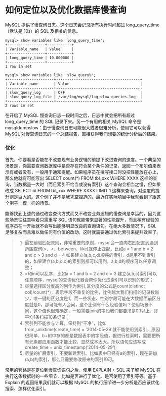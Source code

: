 # 如何定位以及优化数据库慢查询

MySQL 提供了慢查询日志。这个日志会记录所有执行时间超过 long_query_time（默认是 10s）的 SQL 及相关的信息。

```mysql
mysql> show variables like 'long_query_time';
+-----------------+-----------+
| Variable_name   | Value     |
+-----------------+-----------+
| long_query_time | 10.000000 |
+-----------------+-----------+
1 row in set

mysql> show variables like 'slow_query%';
+---------------------+--------------------------------------+
| Variable_name       | Value                                |
+---------------------+--------------------------------------+
| slow_query_log      | OFF                                  |
| slow_query_log_file | /var/log/mysql/log-slow-queries.log  |
+---------------------+--------------------------------------+
2 rows in set
```

在开启了 MySQL 慢查询日志一段时间之后，日志中就会把所有超过 long_query_time 的 SQL 记录下来。另一个有用的相关 MySQL 命令是 mysqldumpslow：由于慢查询日志可能很大或者很难分析，使用它可以获得 MySQL 对慢查询日志的一个总结报告，直接获得我们想要的统计分析后的结果。

### 优化

首先，你要看是否能在不改变现有业务逻辑的前提下改进查询的速度。一个典型的场景是，你需要查询数据库中是否存在符合某个条件的记录，返回一个布尔值来表示有或者没有，一般用于通知提醒。如果程序员在撰写接口时没把性能放在心上，那么他就有可能写出 SELECT count(*) FROM tbl_xxx WHERE XXXX 这样的查询，当数据量一大时（而且索引不恰当或没有索引）这个查询会相当之慢，但如果改成 SELECT id FROM tbl_xxx WHERE XXXX LIMIT 1 这样来查询，对速度的提升则是巨大的。这个例子并不是我凭空捏造的，最近在实际项目中我就看到了跟这个例子一模一样的场景。

能够找到上述的通过改变查询方式而又不改变业务逻辑的慢查询是幸运的，因为这些场景往往意味着只需重写 SQL 语句就能带来显著的性能提升，而且稍有经验的程序员在一开始就不会写出能够明显改良的查询语句。在绝大多数情况下，SQL 足够复杂而且难以做任何有价值的改动，这时就需要通过优化索引来提升效率了。

> 1. 最左前缀匹配原则，非常重要的原则，mysql会一直向右匹配直到遇到范围查询(>、<、between、like)就停止匹配，比如a = 1 and b = 2 and c > 3 and d = 4 如果建立(a,b,c,d)顺序的索引，d是用不到索引的，如果建立(a,b,d,c)的索引则都可以用到，a,b,d的顺序可以任意调整；
> 2. =和in可以乱序，比如a = 1 and b = 2 and c = 3 建立(a,b,c)索引可以任意顺序，mysql的查询优化器会帮你优化成索引可以识别的形式；
> 3. 尽量选择区分度高的列作为索引,区分度的公式是count(distinct col)/count(*)，表示字段不重复的比例，比例越大我们扫描的记录数越少，唯一键的区分度是1，而一些状态、性别字段可能在大数据面前区分度就是0，那可能有人会问，这个比例有什么经验值吗？使用场景不同，这个值也很难确定，一般需要join的字段我们都要求是0.1以上，即平均1条扫描10条记录；
> 4. 索引列不能参与计算，保持列“干净”，比如from_unixtime(create_time) = ’2014-05-29’就不能使用到索引，原因很简单，b+树中存的都是数据表中的字段值，但进行检索时，需要把所有元素都应用函数才能比较，显然成本太大。所以语句应该写成create_time = unix_timestamp(’2014-05-29’);
> 5. 尽量的扩展索引，不要新建索引。比如表中已经有a的索引，现在要加(a,b)的索引，那么只需要修改原来的索引即可。

常用的套路是在定位到慢查询语句之后，使用 EXPLAIN + SQL 来了解 MySQL 在执行这条数据时的一些细节，比如是否进行了优化、是否使用了索引等等。基于 Explain 的返回结果我们就可以根据 MySQL 的执行细节进一步分析是否应该优化搜索、怎样优化索引。

